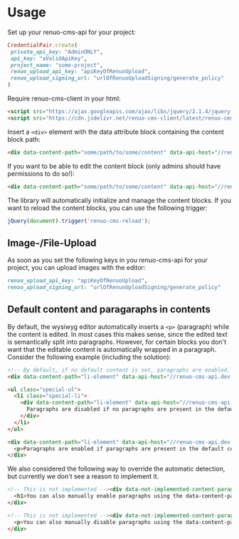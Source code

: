 # Usage

Set up your renuo-cms-api for your project:
```rb
CredentialPair.create(
 private_api_key: "AdminONLY",
 api_key: "aValidApiKey",
 project_name: "some-project",
 renuo_upload_api_key: "apiKeyOfRenuoUpload",
 renuo_upload_signing_url: "urlOfRenuoUploadSigning/generate_policy"
)
```

Require renuo-cms-client in your html:
```html
<script src="https://ajax.googleapis.com/ajax/libs/jquery/2.1.4/jquery.min.js"></script>
<script src="https://cdn.jsdelivr.net/renuo-cms-client/latest/renuo-cms-client.min.js"></script>
```

Insert a ```<div>``` element with the data attribute block containing the content block path:

```html
<div data-content-path="some/path/to/some/content" data-api-host="//renuo-cms-api.dev:3000" data-api-key="aValidApiKey"></div>
```

If you want to be able to edit the content block (only admins should have permissions to do so!):

```html
<div data-content-path="some/path/to/some/content" data-api-host="//renuo-cms-api.dev:3000" data-api-key="aValidApiKey" data-private-api-key="AdminONLY"></div>
```

The library will automatically initialize and manage the content blocks. If you want to reload the content blocks, you can use the following trigger:

```js
jQuery(document).trigger('renuo-cms-reload');
```

## Image-/File-Upload
As soon as you set the following keys in you renuo-cms-api for your project, you can upload images with the editor:
```rb
renuo_upload_api_key: "apiKeyOfRenuoUpload",
renuo_upload_signing_url: "urlOfRenuoUploadSigning/generate_policy"
```

## Default content and paragaraphs in contents

By default, the wysiwyg editor automatically inserts a ```<p>``` (paragraph) while the content is edited. In most cases this makes sense, since the edited text is semantically split into paragraphs. However, for certain blocks you don't want that the editable content is automatically wrapped in a paragraph. Consider the following example (including the solution):

```html
<!-- By default, if no default content is set, paragraphs are enabled. -->
<div data-content-path="li-element" data-api-host="//renuo-cms-api.dev:3000" data-api-key="aValidApiKey" data-private-api-key="AdminONLY"></div>

<ul class="special-ul">
  <li class="special-li">
    <div data-content-path="li-element" data-api-host="//renuo-cms-api.dev:3000" data-api-key="aValidApiKey" data-private-api-key="AdminONLY">
      Paragraphs are disabled if no paragraphs are present in the default content.
    </div>
  </li>
</ul>

<div data-content-path="li-element" data-api-host="//renuo-cms-api.dev:3000" data-api-key="aValidApiKey" data-private-api-key="AdminONLY">
  <p>Paragraphs are enabled if paragraphs are present in the default content.</p>
</div>
```

We also considered the following way to override the automatic detection, but currently we don't see a reason to implement it.

```html
<!-- This is not implemented --><div data-not-implemented-content-paragraphs="true" data-content-path="li-element" data-api-host="//renuo-cms-api.dev:3000" data-api-key="aValidApiKey" data-private-api-key="AdminONLY">
  <h1>You can also manually enable paragraphs using the data-content-paragraphs="true" config.</h1>
</div>

<!-- This is not implemented --><div data-not-implemented-content-paragraphs="false" data-content-path="li-element" data-api-host="//renuo-cms-api.dev:3000" data-api-key="aValidApiKey" data-private-api-key="AdminONLY">
  <p>You can also manually disable paragraphs using the data-content-paragraphs="false" config.</p>
</div>
```
